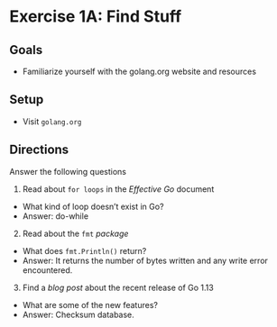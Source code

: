 # Exercise 1A: Find Stuff

## Goals

- Familiarize yourself with the golang.org website and resources

## Setup

- Visit `golang.org`

## Directions

Answer the following questions

1. Read about `for loops` in the _Effective Go_ document

- What kind of loop doesn’t exist in Go?
- Answer: do-while

2. Read about the `fmt` _package_

- What does `fmt.Println()` return?
- Answer: It returns the number of bytes written and any write error encountered.

3. Find a _blog post_ about the recent release of Go 1.13

- What are some of the new features?
- Answer: Checksum database.